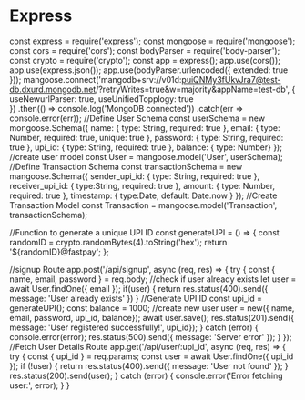 # Express
const express = require('express');
const mongoose = require('mongoose');
const cors = require('cors');
const bodyParser = require('body-parser');
const crypto = require('crypto');
const app = express();
app.use(cors());
app.use(express.json());
app.use(bodyParser.urlencoded({ extended: true }));
mangoose.connect('mangodb+srv://v01d:puiQNMy3fUkvJra7@test-db.dxurd.mongodb.net/?retryWrites=true&w=majority&appName=test-db',
{
  useNewurlParser: true,
  useUnifiedTopplogy: true  
})
.then(() => console.log('MongoDB connected'))
.catch(err => console.error(err));
//Define User Schema
const userSchema = new mongoose.Schema({
    name: { type: String, required: true },
    email: { type: Number, required: true, unique: true },
    password: { type: String, required: true },
    upi_id: { type: String, required: true },
    balance: { type: Number}
});
//create user model
const User = mangoose.model('User', userSchema);
//Define Transaction Schema
const transactionSchema = new mangoose.Schema({
    sender_upi_id: { type: String, required: true  },
    receiver_upi_id: { type:String, required: true },
    amount: { type: Number, required: true },
    timestamp: { type:Date, default: Date.now }
});
//Create Transaction Model
const Transaction = mangoose.model('Transaction', transactionSchema);

//Function to generate a unique UPI ID
const generateUPI = () => {
    const randomID = crypto.randomBytes(4).toString('hex');
    return '${randomID}@fastpay';
};

//signup Route
app.post('/api/signup', async (req, res) => {
    try {
        const { name, email, password } = req.body;
        //check if user already exists
        let user = await User.findOne({ email });
        if(user) {
            return res.status(400).send({ message: 'User already exists' })
        }
        //Generate UPI ID
        const upi_id = generateUPI();
        const balance = 1000;
        //create new user
        user = new({ name, email, password, upi_id, balance});
        await user.save();
        res.status(201).send({ message: 'User registered successfully!', upi_id});
    }   catch (error) {
        console.error(error);
        res.status(500).send({ message: 'Server error' });
        }
});
 //Fetch User Details Route
 app.get('/api/user/:upi_id', async (req, res) => {
    try {
        const { upi_id } = req.params;
        const user = await User.findOne({ upi_id });
        if (!user) {
            return res.status(400).send({ message: 'User not found' });
        }
        res.status(200).send(user);
    }   catch (error) {
        console.error('Error fetching user:', error);
        }
    }
